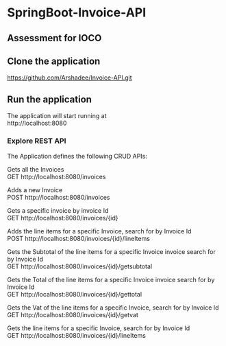 # SpringBoot-Invoice-API
## Assessment for IOCO

## Clone the application

https://github.com/Arshadee/Invoice-API.git

## Run the application

The application will start running at  
http://localhost:8080

### Explore REST API

The Application defines the following
CRUD APIs:

Gets all the Invoices  
GET http://localhost:8080/invoices

Adds a new Invoice  
POST http://localhost:8080/invoices

Gets a specific invoice by invoice Id  
GET http://localhost:8080/invoices/{id}

Adds the line items for a specific Invoice,
search for by Invoice Id  
POST http://localhost:8080/invoices/{id}/lineItems

Gets the Subtotal of the line items for a specific Invoice
invoice search for by Invoice Id  
GET http://localhost:8080/invoices/{id}/getsubtotal

Gets the Total of the line items for a specific Invoice
invoice search for by Invoice Id  
GET http://localhost:8080/invoices/{id}/gettotal

Gets the Vat of the line items for a specific Invoice,
search for by Invoice Id  
GET http://localhost:8080/invoices/{id}/getvat

Gets the line items for a specific Invoice,
search for by Invoice Id  
GET http://localhost:8080/invoices/{id}/lineItems
